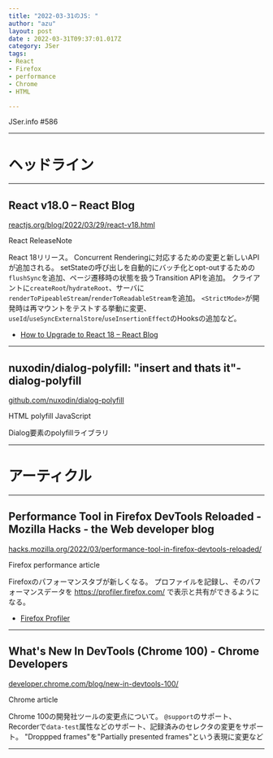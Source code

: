 ```yaml
---
title: "2022-03-31のJS: "
author: "azu"
layout: post
date : 2022-03-31T09:37:01.017Z
category: JSer
tags:
- React
- Firefox
- performance
- Chrome
- HTML

---
```


JSer.info #586

----

<h1 class="site-genre">ヘッドライン</h1>

----

## React v18.0 – React Blog
[reactjs.org/blog/2022/03/29/react-v18.html](https://reactjs.org/blog/2022/03/29/react-v18.html "React v18.0 – React Blog")
<p class="jser-tags jser-tag-icon"><span class="jser-tag">React</span> <span class="jser-tag">ReleaseNote</span></p>

React 18リリース。
Concurrent Renderingに対応するための変更と新しいAPIが追加される。
setStateの呼び出しを自動的にバッチ化とopt-outするための`flushSync`を追加、ページ遷移時の状態を扱うTransition APIを追加。
クライアントに`createRoot`/`hydrateRoot`、サーバに`renderToPipeableStream`/`renderToReadableStream`を追加。
`<StrictMode>`が開発時は再マウントをテストする挙動に変更、`useId`/`useSyncExternalStore`/`useInsertionEffect`のHooksの追加など。

- [How to Upgrade to React 18 – React Blog](https://reactjs.org/blog/2022/03/08/react-18-upgrade-guide.html "How to Upgrade to React 18 – React Blog")

----

## nuxodin/dialog-polyfill: &quot;insert and thats it&quot;-dialog-polyfill
[github.com/nuxodin/dialog-polyfill](https://github.com/nuxodin/dialog-polyfill "nuxodin/dialog-polyfill: \&quot;insert and thats it\&quot;-dialog-polyfill")
<p class="jser-tags jser-tag-icon"><span class="jser-tag">HTML</span> <span class="jser-tag">polyfill</span> <span class="jser-tag">JavaScript</span></p>

Dialog要素のpolyfillライブラリ


----
<h1 class="site-genre">アーティクル</h1>

----

## Performance Tool in Firefox DevTools Reloaded - Mozilla Hacks - the Web developer blog
[hacks.mozilla.org/2022/03/performance-tool-in-firefox-devtools-reloaded/](https://hacks.mozilla.org/2022/03/performance-tool-in-firefox-devtools-reloaded/ "Performance Tool in Firefox DevTools Reloaded - Mozilla Hacks - the Web developer blog")
<p class="jser-tags jser-tag-icon"><span class="jser-tag">Firefox</span> <span class="jser-tag">performance</span> <span class="jser-tag">article</span></p>

Firefoxのパフォーマンスタブが新しくなる。
プロファイルを記録し、そのパフォーマンスデータを https://profiler.firefox.com/ で表示と共有ができるようになる。

- [Firefox Profiler](https://profiler.firefox.com/ "Firefox Profiler")

----

## What&#039;s New In DevTools (Chrome 100) - Chrome Developers
[developer.chrome.com/blog/new-in-devtools-100/](https://developer.chrome.com/blog/new-in-devtools-100/ "What&#039;s New In DevTools (Chrome 100) - Chrome Developers")
<p class="jser-tags jser-tag-icon"><span class="jser-tag">Chrome</span> <span class="jser-tag">article</span></p>

Chrome 100の開発社ツールの変更点について。
`@support`のサポート、Recorderで`data-test`属性などのサポート、記録済みのセレクタの変更をサポート。
"Droppped frames"を"Partially presented frames"という表現に変更など


----
